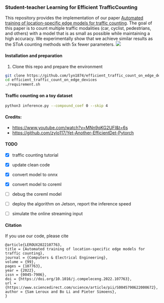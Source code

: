 ### Student-teacher Learning for Efficient TrafficCounting 

This repository provides the implementation of our paper [Automated training of location-specific edge models for traffic counting](https://www.sciencedirect.com/science/article/pii/S0045790622000672?dgcid=coauthor). The goal of this paper is to count multiple traffic modalities (car, cyclist, pedestrians, and others) with a model that is as small as possible while maintaining a high accuracy. We experimentally show that we achieve similar results as the SToA counting methods with 5x fewer parameters.
![](frames/counting.gif)


#### Installation and preparation
1. Clone this repo and prepare the environment
  ```bash
  git clone https://github.com/lyn1874/efficient_traffic_count_on_edge_devices.git
  cd efficient_traffic_count_on_edge_devices
  ./requirement.sh
  ```

#### Traffic counting on a toy dataset
  ```bash
  python3 inference.py --compound_coef 0 --skip 4
  ```


#### Credits:
- https://www.youtube.com/watch?v=MNn9qKG2UFI&t=6s
- https://github.com/zylo117/Yet-Another-EfficientDet-Pytorch



#### TODO
- [x] traffic counting tutorial 
- [x] update clean code
- [x] convert model to onnx
- [x] convert model to coreml
- [ ] debug the coreml model
- [ ] deploy the algorithm on Jetson, report the inference speed
- [ ] simulate the online streaming input


#### Citation
If you use our code, please cite
```
@article{LEROUX2022107763,
title = {Automated training of location-specific edge models for traffic counting},
journal = {Computers & Electrical Engineering},
volume = {99},
pages = {107763},
year = {2022},
issn = {0045-7906},
doi = {https://doi.org/10.1016/j.compeleceng.2022.107763},
url = {https://www.sciencedirect.com/science/article/pii/S0045790622000672},
author = {Sam Leroux and Bo Li and Pieter Simoens},
}
```
